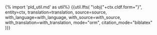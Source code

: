 {% import 'pld_util.md' as util%}
{{util.lfts(
    "\obj{"+ctx.cldf.form+"}",
    entity=ctx,
    translation=translation,
    source=source,
    with_language=with_language,
    with_source=with_source,
    with_translation=with_translation,
    mode="orm",
    citation_mode="biblatex"
)}}